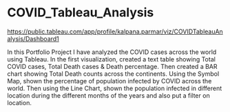 # COVID_Tableau_Analysis
https://public.tableau.com/app/profile/kalpana.parmar/viz/COVIDTableauAnalysis/Dashboard1

In this Portfolio Project I have analyzed the COVID cases across the world using Tableau.
In the first visualization, created a text table showing Total COVID cases, Total Death cases & Death percentage.
Then created a BAR chart showing Total Death counts across the continents.
Using the Symbol Map, shown the percentage of population infected by COVID across the world.
Then using the Line Chart, shown the population infected in different location during the different months of the years and also put a filter on location. 
